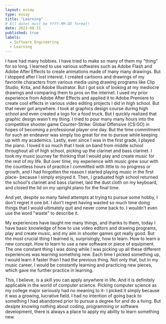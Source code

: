 ```yaml
---
layout: essay
type: essay
title: "Learning"
# All dates must be YYYY-MM-DD format!
date: 2023-08-31
published: true
labels:
  - Software Engineering
  - Learning
---
```



I have had many hobbies. I have tried to make so many of them my "thing" for so long. I learned to use various softwares such as Adobe Flash and Adobe After Effects to create animations made of many many drawings. But I stopped after I lost interest. I created cartoons and drawings of my favrorite characters from various media using drawing programs like Clip Studio, Krita, and Adobe Illustrator. But I got sick of looking at my mediocre drawings and comparing them to pros on the internet. I used my prior experience from Adobe After Effects and applied it to Adobe Premiere to create cool effects in various video editing projects I did in high school. But that never got anywhere. I took at graphics design course during high school and even created a logo for a food truck. But I quickly realized that graphic design wasn't my thing. I tried to pour many many hours into the competitive shooter game Counter-Strike: Global Offensive (CS:GO) in hopes of becoming a professional player one day. But the time commitment for such an endeavor was simply too great for me to pursue while keeping up with my academics. Lastly, ever since I was in the first grade, I played the piano. I loved it so much that I took on band from middle school throughout all of high school, picking up the clarinet and bass clarinet. I took my music journey far thinking that I would play and create music for the rest of my life. But over time, my experience with music grew sour with the countless hours of practice I committed with little to no progress or growth, and I had forgotten the reason I started playing music in the first place- because I simply enjoyed it. Then, I graduated high school returned the school's clarinet and bass clarinet, laid the dust cloth on my keyboard, and closed the lid on my upright piano for the final time.

And yet, despite so many failed attempts at trying to pursue some hobby, I don't regret it one bit. I don't regret having wasted so much time doing things that I would ultimately quit and never come back to. I wouldn't even use the word "waste" to describe it.

My experiences have taught me many things, and thanks to them, today I have basic knowledge of how to use video editors and drawing programs, play and create music, and my aim in shooter games got really good. But the most crucial thing I learned is, surprisingly, how to learn. How to learn a new concept. How to learn to use a new software or piece of equipment. The one constant thing I was doing while I was picking up all these different experiences was learning something new. Each time I picked something up, I would learn it faster than I had the previous thing. Not only that, but in my music career, I would be constantly learning and practicing new pieces, which gave me further practice in learning.

This, I believe, is a skill you can apply anywhere in life. And it is definitely applicable in the world of computer science. Picking computer science as my college major seriously had no meaning to it- I picked it simply because it was a growing, lucrative field. I had no intention of going back to something I had abandoned prior to pursue a degree for and do a living. But desipte knowing nothing about coding, programming or software development, there is always a place to apply my ability to learn something new.
